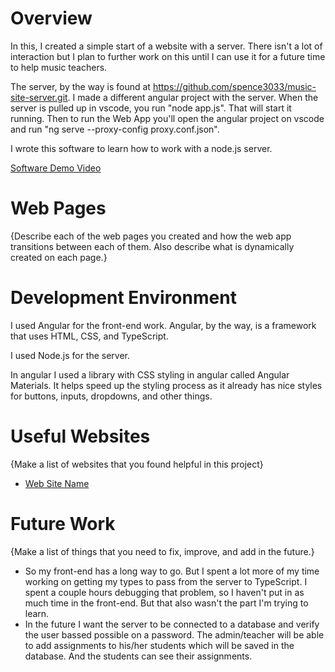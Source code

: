 # Overview

In this, I created a simple start of a website with a server. There isn't a lot of interaction but I plan to further work on this until I can use it for a future time to help music teachers.

The server, by the way is found at https://github.com/spence3033/music-site-server.git. I made a different angular project with the server. When the server is pulled up in vscode, you run "node app.js". That will start it running.
Then to run the Web App you'll open the angular project on vscode and run "ng serve --proxy-config proxy.conf.json".

I wrote this software to learn how to work with a node.js server.

[Software Demo Video](https://youtu.be/YVXL5T68frs)

# Web Pages

{Describe each of the web pages you created and how the web app transitions between each of them.  Also describe what is dynamically created on each page.}

# Development Environment

I used Angular for the front-end work. Angular, by the way, is a framework that uses HTML, CSS, and TypeScript.

I used Node.js for the server.

In angular I used a library with CSS styling in angular called Angular Materials. It helps speed up the styling process as it already has nice styles for buttons, inputs, dropdowns, and other things.

# Useful Websites

{Make a list of websites that you found helpful in this project}
* [Web Site Name](https://www.youtube.com/watch?v=RSJxWJ6dCL4&t=824s)

# Future Work

{Make a list of things that you need to fix, improve, and add in the future.}
* So my front-end has a long way to go. But I spent a lot more of my time working on getting my types to pass from the server to TypeScript. I spent a couple hours debugging that problem, so I haven't put in as much time in the front-end. But that also wasn't the part I'm trying to learn.
* In the future I want the server to be connected to a database and verify the user bassed possible on a password. The admin/teacher will be able to add assignments to his/her students which will be saved in the database. And the students can see their assignments.
